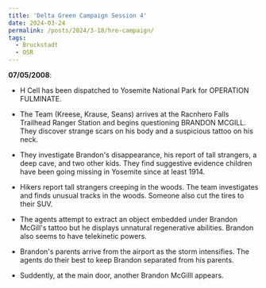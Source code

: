 ```yaml
---
title: 'Delta Green Campaign Session 4'
date: 2024-03-24
permalink: /posts/2024/3-18/hre-campaign/
tags:
  - Bruckstadt
  - OSR
---
```



**07/05/2008**:

- H Cell has been dispatched to Yosemite National Park for OPERATION FULMINATE.

- The Team (Kreese, Krause, Seans) arrives at the Racnhero Falls Trailhead Ranger Station and begins questioning BRANDON MCGILL. They discover strange scars on his body and a suspicious tattoo on his neck.

- They investigate Brandon's disappearance, his report of tall strangers, a deep cave, and two other kids. They find suggestive evidence children have been going missing in Yosemite since at least 1914.

- Hikers report tall strangers creeping in the woods. The team investigates and finds unusual tracks in the woods. Someone also cut the tires to their SUV.

- The agents attempt to extract an object embedded under Brandon McGill's tattoo but he displays unnatural regenerative abilities. Brandon also seems to have telekinetic powers.

- Brandon's parents arrive from the airport as the storm intensifies. The agents do their best to keep Brandon separated from his parents.

- Suddently, at the main door, another Brandon McGilll appears.
